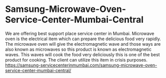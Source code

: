 # Samsung-Microwave-Oven-Service-Center-Mumbai-Central
We are offering best support place service center in Mumbai. Microwave oven is the electrical item which can prepare the delicious food very rapidly. The microwave oven will give      the electromagnetic wave and those ways are also known as microwaves so this product is known as electromagnetic waves. This waves will cook the food very deliciously this is one of the best product for cooking. The client can utilize this item in crisis purposes. https://samsung-servicecenterinmumbai.com/samsung-microwave-oven-service-center-mumbai-central/
